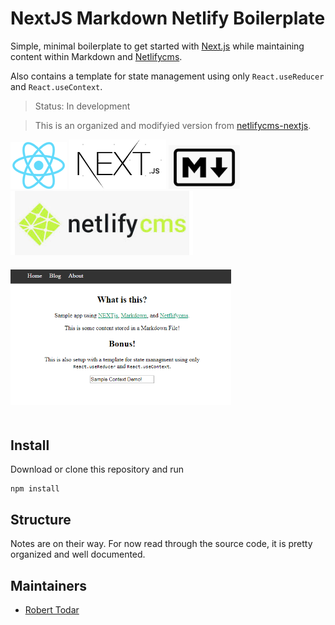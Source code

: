# NextJS Markdown Netlify Boilerplate

Simple, minimal boilerplate to get started with [Next.js](https://nextjs.org/) while maintaining content within Markdown and [Netlifycms](https://www.netlifycms.org/).

Also contains a template for state management using only `React.useReducer` and `React.useContext`.

> Status: In development

> This is an organized and modifyied version from [netlifycms-nextjs](https://github.com/masives/netlifycms-nextjs).

<div>
  <a href="https://facebook.github.io/react/"><img src="./internals/react.png" /></a>
  <a href="https://nextjs.org/"><img src="./internals/next.png" /></a>
  <a href="https://hmsk.github.io/frontmatter-markdown-loader/"><img src="./internals/markdown.png" /></a>
  <a href="https://www.netlifycms.org/"><img src="./internals/netlify.png" /></a>
</div>

<img src="./internals/sample.png" style="max-width: 70%; margin: 20px auto;">

## Install

Download or clone this repository and run

```
npm install
```

## Structure

Notes are on their way. For now read through the source code, it is pretty organized and well documented.

## Maintainers

- [Robert Todar](https://www.roberttodar.com/)
